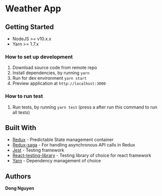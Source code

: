 # Weather App
## Getting Started
- NodeJS >= v10.x.x
- Yarn >= 1.7.x

### How to set up development

1. Download source code from remote repo
2. Install dependencies, by running `yarn`
3. Run for dev environment `yarn start`
4. Preview application at `http://localhost:3000`

### How to run test
1. Run tests, by running `yarn test` (press a after run this command to run all tests)

## Built With
- [Redux](https://github.com/reduxjs/redux) - Predictable State management container
- [Redux-saga](https://redux-saga.js.org/) - For handling asynchronous API calls in Redux
- [Jest](https://jestjs.io/) - Testing framework
- [React-testing-library](https://github.com/kentcdodds/react-testing-library) - Testing library of choice for react framework
- [Yarn](https://yarnpkg.com/lang/en/) - Dependency management of choice

## Authors
**Dong Nguyen**
